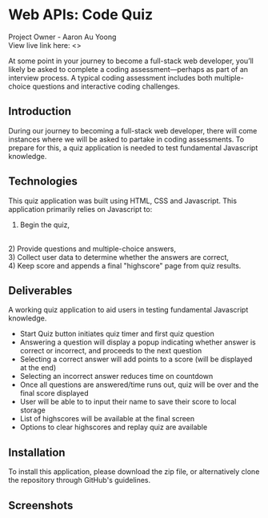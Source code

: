 # Web APIs: Code Quiz
Project Owner - Aaron Au Yoong
<br>
View live link here: <>

At some point in your journey to become a full-stack web developer, you’ll likely be asked to complete a coding assessment&mdash;perhaps as part of an interview process. A typical coding assessment includes both multiple-choice questions and interactive coding challenges. 

## Introduction
During our journey to becoming a full-stack web developer, there will come instances where we will be asked to partake in coding assessments. To prepare for this, a quiz application is needed to test fundamental Javascript knowledge. 

## Technologies
This quiz application was built using HTML, CSS and Javascript. This application primarily relies on Javascript to: 
<br>
1) Begin the quiz, 
<br>
2) Provide questions and multiple-choice answers, 
<br>
3) Collect user data to determine whether the answers are correct, 
<br>
4) Keep score and appends a final "highscore" page from quiz results. 
<br>

## Deliverables
A working quiz application to aid users in testing fundamental Javascript knowledge. 
- Start Quiz button initiates quiz timer and first quiz question
- Answering a question will display a popup indicating whether answer is correct or incorrect, and proceeds to the next question
- Selecting a correct answer will add points to a score (will be displayed at the end)
- Selecting an incorrect answer reduces time on countdown
- Once all questions are answered/time runs out, quiz will be over and the final score displayed 
- User will be able to to input their name to save their score to local storage
- List of highscores will be available at the final screen
- Options to clear highscores and replay quiz are available

## Installation
To install this application, please download the zip file, or alternatively clone the repository through GitHub's guidelines. 

## Screenshots

